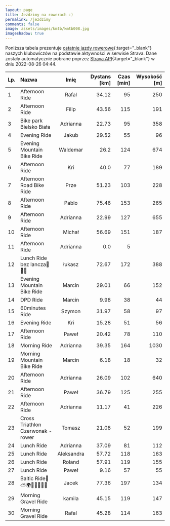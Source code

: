 ```yaml
---
layout: page
title: Jeździmy na rowerach :)
permalink: /jezdzimy
comments: false
image: assets/images/kmtb/kmtb008.jpg
imageshadow: true
---
```


Poniższa tabela prezentuje [ostatnie jazdy rowerowe](https://www.strava.com/clubs/336381){:target="_blank"} naszych klubowiczów na podstawie aktywności w serwisie Strava. Dane zostały automatycznie pobrane poprzez [Strava API](https://developers.strava.com/docs/reference/#api-Clubs-getClubActivitiesById){:target="_blank"} w dniu 2022-08-26 04:44.

Lp. | Nazwa | Imię | Dystans [km] | Czas [min] | Wysokość [m]
:--- | :--- | :---: | ---: | ---: | ---:
1|Afternoon Ride|Rafal|34.12|95|250
2|Afternoon Ride|Filip|43.56|115|191
3|Bike park Bielsko Biała |Adrianna|22.73|95|358
4|Evening Ride|Jakub|29.52|55|96
5|Evening Mountain Bike Ride|Waldemar|26.2|124|674
6|Afternoon Ride|Kri|40.0|77|189
7|Afternoon Road Bike Ride|Prze|51.23|103|228
8|Afternoon Ride|Pablo|75.46|153|265
9|Afternoon Ride|Adrianna|22.99|127|655
10|Afternoon Ride|Michał|56.69|151|187
11|Afternoon Ride|Adrianna|0.0|5|
12|Lunch Ride bez lancza🥴🚴🤪|łukasz|72.67|172|388
13|Evening Mountain Bike Ride|Marcin|29.01|66|152
14|DPD Ride|Marcin|9.98|38|44
15|60minutes Ride|Szymon|31.97|58|97
16|Evening Ride|Kri|15.28|51|56
17|Afternoon Ride|Paweł|20.42|78|110
18|Morning Ride|Adrianna|39.35|164|1030
19|Morning Mountain Bike Ride|Marcin|6.18|18|32
20|Afternoon Ride|Adrianna|26.09|102|640
21|Afternoon Ride|Paweł|36.79|125|255
22|Afternoon Ride|Adrianna|11.17|41|226
23|Cross Triathlon Czerwonak - rower|Tomasz|21.08|52|199
24|Lunch Ride|Adrianna|37.09|81|112
25|Lunch Ride|Aleksandra|57.72|118|163
26|Lunch Ride|Roland|57.91|119|155
27|Lunch Ride|Paweł|9.16|57|55
28|Baltic Ride🌊⛅️🌍🚴‍♂️🏊‍♂️💙|Jacek|77.36|197|134
29|Morning Gravel Ride|kamila|45.15|119|147
30|Morning Gravel Ride|Rafal|45.28|114|163
